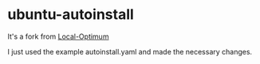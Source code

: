 # ubuntu-autoinstall
It's a fork from [Local-Optimum](https://github.com/local-optimum/desktop-example-autoinstall)

I just used the example autoinstall.yaml and made the necessary changes.
